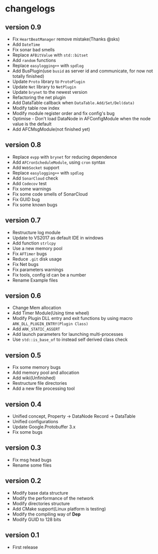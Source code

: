 # changelogs

## version 0.9

- Fix `HeartBeatManager` remove mistake(Thanks @sks)
- Add `DateTime`
- Fix sonar bad smells
- Replace `AFBitValue` with `std::bitset`
- Add `random` functions
- Replace `easylogging++` with `spdlog`
- Add BusPlugin(use `busid` as server id and communicate, for now not totally finished)
- Update `Proto` library to `ProtoPlugin`
- Update `Net` library to `NetPlugin`
- Update `brynet` to the newest version
- Refactoring the net plugin
- Add DataTable callback when `DataTable.Add/Set/Del(data)`
- Modify table row index
- Modify module register order and fix config's bug
- Optimise - Don't load DataNode in AFConfigModule when the node value is the default
- Add AFCMsgModule(not finished yet)

## version 0.8

- Replace `evpp` with `brynet` for reducing dependence
- Add `AFCronScheduleModule`, using `cron` syntax
- Add `WebSocket` support
- Replace `easylogging++` with `spdlog`
- Add `SonarCloud` check
- Add `Codecov` test
- Fix some warnings
- Fix some code smells of SonarCloud
- Fix GUID bug
- Fix some known bugs

## version 0.7

- Restructure log module
- Update to VS2017 as default IDE in windows
- Add function  `strlcpy`
- Use a new memory pool
- Fix `AFTimer` bugs
- Reduce `.git` disk usage
- Fix Net bugs
- Fix parameters warnings
- Fix tools, config id can be a number
- Rename Example files

## version 0.6

- Change Mem allocation
- Add Timer Module(Using time wheel)
- Modify Plugin DLL entry and exit functions by using macro `ARK_DLL_PLUGIN_ENTRY(Plugin Class)`
- Add `ARK_STATIC_ASSERT`
- Add launch parameters for launching multi-processes
- Use `std::is_base_of` to instead self derived class check

## version 0.5

- Fix some memory bugs
- Add memory pool and allocation
- Add wiki(Unfinished)
- Restructure file directories
- Add a new file processing tool

## version 0.4

- Unified concept, Property -> DataNode Record -> DataTable
- Unified configurations
- Update Google.Protobuffer 3.x
- Fix some bugs

## version 0.3

- Fix msg head bugs
- Rename some files

## version 0.2

- Modify base data structure
- Modify the performance of the network
- Modify directories structure
- Add CMake support(Linux platform is testing)
- Modify the compiling way of **Dep**
- Modify GUID to 128 bits

## version 0.1

- First release